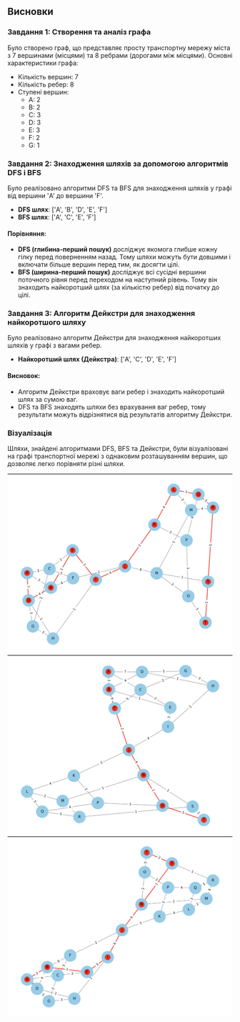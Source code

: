 
## Висновки

### Завдання 1: Створення та аналіз графа

Було створено граф, що представляє просту транспортну мережу міста з 7 вершинами (місцями) та 8 ребрами (дорогами між місцями). Основні характеристики графа:

- Кількість вершин: 7
- Кількість ребер: 8
- Ступені вершин:
  - A: 2
  - B: 2
  - C: 3
  - D: 3
  - E: 3
  - F: 2
  - G: 1

### Завдання 2: Знаходження шляхів за допомогою алгоритмів DFS і BFS

Було реалізовано алгоритми DFS та BFS для знаходження шляхів у графі від вершини 'A' до вершини 'F'. 

- **DFS шлях**: ['A', 'B', 'D', 'E', 'F']
- **BFS шлях**: ['A', 'C', 'E', 'F']

#### Порівняння:

- **DFS (глибина-перший пошук)** досліджує якомога глибше кожну гілку перед поверненням назад. Тому шляхи можуть бути довшими і включати більше вершин перед тим, як досягти цілі.
- **BFS (ширина-перший пошук)** досліджує всі сусідні вершини поточного рівня перед переходом на наступний рівень. Тому він знаходить найкоротший шлях (за кількістю ребер) від початку до цілі.

### Завдання 3: Алгоритм Дейкстри для знаходження найкоротшого шляху

Було реалізовано алгоритм Дейкстри для знаходження найкоротших шляхів у графі з вагами ребер.

- **Найкоротший шлях (Дейкстра)**: ['A', 'C', 'D', 'E', 'F']

#### Висновок:

- Алгоритм Дейкстри враховує ваги ребер і знаходить найкоротший шлях за сумою ваг.
- DFS та BFS знаходять шляхи без врахування ваг ребер, тому результати можуть відрізнятися від результатів алгоритму Дейкстри.

### Візуалізація

Шляхи, знайдені алгоритмами DFS, BFS та Дейкстри, були візуалізовані на графі транспортної мережі з однаковим розташуванням вершин, що дозволяє легко порівняти різні шляхи.

![DFS шлях](images/dfs_path.png)
![BFS шлях](images/bfs_path.png)
![Найкоротший шлях (Дейкстра)](images/dijkstra_path.png)